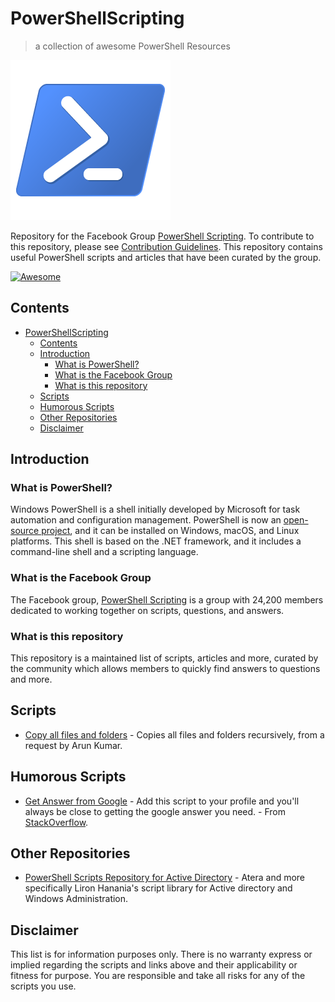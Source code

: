 # PowerShellScripting
> a collection of awesome PowerShell Resources

![PowershellLogo](img/PowershellLogo.png)

Repository for the Facebook Group [PowerShell Scripting](https://www.facebook.com/groups/169862746384097/?fref=nf). To contribute to this repository, please see [Contribution Guidelines](CONTRIBUTING.md). This repository contains useful PowerShell scripts and articles that have been curated by the group.

[![Awesome](https://awesome.re/badge.svg)](https://awesome.re)

## Contents
- [PowerShellScripting](#powershellscripting)
  - [Contents](#contents)
  - [Introduction](#introduction)
    - [What is PowerShell?](#what-is-powershell)
    - [What is the Facebook Group](#what-is-the-facebook-group)
    - [What is this repository](#what-is-this-repository)
  - [Scripts](#scripts)
  - [Humorous Scripts](#humorous-scripts)
  - [Other Repositories](#other-repositories)
  - [Disclaimer](#disclaimer)

## Introduction
### What is PowerShell?
Windows PowerShell is a shell initially developed by Microsoft for task automation and configuration management. PowerShell is now an [open-source project](https://github.com/PowerShell/PowerShell), and it can be installed on Windows, macOS, and Linux platforms. This shell is based on the .NET framework, and it includes a command-line shell and a scripting language.

### What is the Facebook Group
The Facebook group, [PowerShell Scripting](https://www.facebook.com/groups/169862746384097/?fref=nf) is a group with 24,200 members dedicated to working together on scripts, questions, and answers.

### What is this repository
This repository is a maintained list of scripts, articles and more, curated by the community which allows members to quickly find answers to questions and more.

## Scripts
* [Copy all files and folders](scripts/copyAllfilesandfolders.ps1) - Copies all files and folders recursively, from a request by Arun Kumar.

## Humorous Scripts
* [Get Answer from Google](scripts/googlefunction.ps1) - Add this script to your profile and you'll always be close to getting the google answer you need. - From [StackOverflow](https://stackoverflow.com/questions/32703483/get-google-search-results-via-powershell).

## Other Repositories
* [PowerShell Scripts Repository for Active Directory](https://support.atera.com/hc/en-us/articles/221113188-PowerShell-Scripts-Repository-for-Active-Directory?mobile_site=true&fbclid=IwAR2IhxgJgaUbh9xiWwnbSXqJXKmJ3eR0lo374XitW4x1IZsXGWyYeyKGlSI) - Atera and more specifically Liron Hanania's script library for Active directory and Windows Administration.

## Disclaimer
This list is for information purposes only. There is no warranty express or implied regarding the scripts and links above and their applicability or fitness for purpose. You are responsible and take all risks for any of the scripts you use.